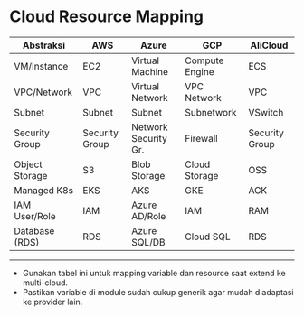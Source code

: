 # Cloud Resource Mapping

| Abstraksi         | AWS                | Azure                | GCP                | AliCloud           |
|-------------------|--------------------|----------------------|--------------------|--------------------|
| VM/Instance       | EC2                | Virtual Machine      | Compute Engine     | ECS                |
| VPC/Network       | VPC                | Virtual Network      | VPC Network        | VPC                |
| Subnet            | Subnet             | Subnet               | Subnetwork         | VSwitch            |
| Security Group    | Security Group     | Network Security Gr. | Firewall           | Security Group     |
| Object Storage    | S3                 | Blob Storage         | Cloud Storage      | OSS                |
| Managed K8s       | EKS                | AKS                  | GKE                | ACK                |
| IAM User/Role     | IAM                | Azure AD/Role        | IAM                | RAM                |
| Database (RDS)    | RDS                | Azure SQL/DB         | Cloud SQL          | RDS                |

---
- Gunakan tabel ini untuk mapping variable dan resource saat extend ke multi-cloud.
- Pastikan variable di module sudah cukup generik agar mudah diadaptasi ke provider lain. 